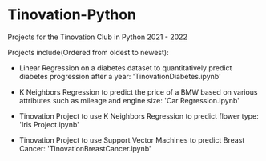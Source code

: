 # Tinovation-Python
Projects for the Tinovation Club in Python 2021 - 2022

Projects include(Ordered from oldest to newest):

- Linear Regression on a diabetes dataset to quantitatively predict diabetes progression after a year: 'TinovationDiabetes.ipynb'

- K Neighbors Regression to predict the price of a BMW based on various attributes such as mileage and engine size: 'Car Regression.ipynb'

- Tinovation Project to use K Neighbors Regression to predict flower type: 'Iris Project.ipynb'

- Tinovation Project to use Support Vector Machines to predict Breast Cancer: 'TinovationBreastCancer.ipynb'

